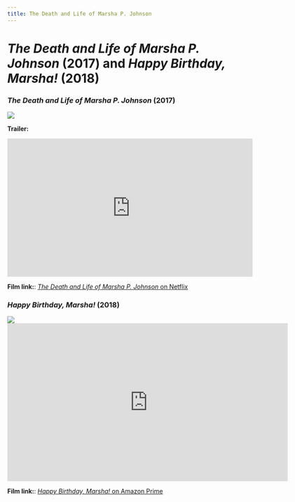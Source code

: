 ```yaml
---
title: The Death and Life of Marsha P. Johnson
---
```

# *The Death and Life of Marsha P. Johnson* (2017) and *Happy Birthday, Marsha!* (2018)

### *The Death and Life of Marsha P. Johnson* (2017)

<a href="https://resizing.flixster.com/ugruF1RHPBXc8db2PZlMzsGtmx8=/ems.ZW1zLXByZC1hc3NldHMvbW92aWVzL2M4YWVkNWI1LWUwNzYtNGQ0NS04OGI3LThjNTE1NzhkYWRjYi53ZWJw">
<img src="https://resizing.flixster.com/ugruF1RHPBXc8db2PZlMzsGtmx8=/ems.ZW1zLXByZC1hc3NldHMvbW92aWVzL2M4YWVkNWI1LWUwNzYtNGQ0NS04OGI3LThjNTE1NzhkYWRjYi53ZWJw" class="poster">
</a>

**Trailer:**
<iframe width="560" height="315" src="https://www.youtube.com/embed/pADsuuPd79E" frameborder="0" allow="accelerometer; autoplay; clipboard-write; encrypted-media; gyroscope; picture-in-picture" allowfullscreen></iframe>

**Film link:**: [*The Death and Life of Marsha P. Johnson* on Netflix](https://www.netflix.com/search?q=death%20and%20life%20of%20marsha&jbv=80189623)

### *Happy Birthday, Marsha!* (2018)

<a href="https://images-na.ssl-images-amazon.com/images/I/71+Ed4pXo0L._RI_.jpg">
<img src="https://images-na.ssl-images-amazon.com/images/I/71+Ed4pXo0L._RI_.jpg" class="poster">
</a>

<div class="video-container">
<iframe src="https://player.vimeo.com/video/145921994" width="640" height="360" frameborder="0" allow="autoplay; fullscreen" allowfullscreen></iframe>
</div>

**Film link:**: [*Happy Birthday, Marsha!* on Amazon Prime](https://www.amazon.com/Happy-Birthday-Marsha-Mya-Taylor/dp/B07SBGR1YZ)
